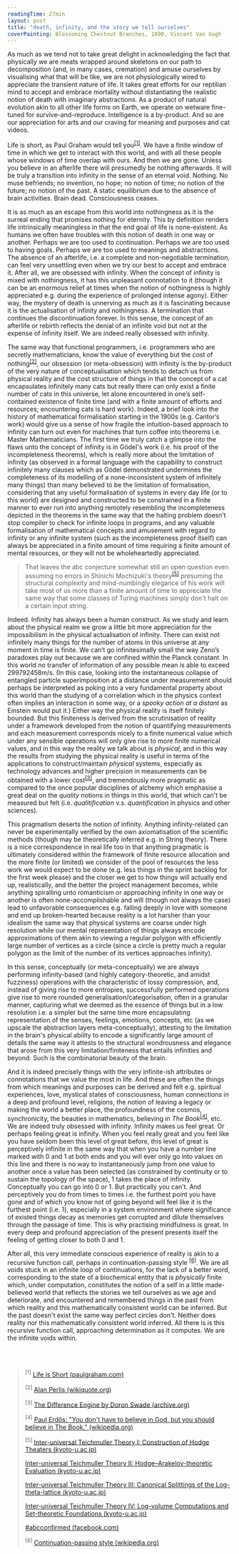```yaml
---
readingTime: 27min
layout: post
title: "death, infinity, and the story we tell ourselves"
coverPainting: Blossoming Chestnut Branches, 1890, Vincent Van Gogh
---
```


As much as we tend not to take great delight in acknowledging the fact that physically we are meats wrapped around skeletons on our path to decomposition (and, in many cases, cremation) and amuse ourselves by visualising what that will be like, we are not physiologically wired to appreciate the transient nature of life. It takes great efforts for our reptilian mind to accept and embrace mortality without distantiating the realistic notion of death with imaginary abstractions. As a product of natural evolution akin to all other life forms on Earth, we operate on wetware fine-tuned for survive-and-reproduce. Intelligence is a by-product. And so are our appreciation for arts and our craving for meaning and purposes and cat videos.

Life is short, as Paul Graham would tell you<sup><a href="#quotes">[1]</a></sup>. We have a finite window of time in which we get to interact with this world, and with all these people whose windows of time overlap with ours. And then we are gone. Unless you believe in an afterlife there will presumedly be nothing afterwards. It will be truly a transition into infinity in the sense of an eternal void. Nothing. No muse befriends; no invention, no hope; no notion of time; no notion of the future; no notion of the past. A static equilibrium due to the absence of brain activities. Brain dead. Consciousness ceases.

It is as much as an escape from this world into nothingness as it is the surreal ending that promises nothing for eternity. This by definition renders life intrinsically meaningless in that the end goal of life is none-existent. As humans we often have troubles with this notion of death in one way or another. Perhaps we are too used to continuation. Perhaps we are too used to having goals. Perhaps we are too used to meanings and abstractions. The absence of an afterlife, i.e. a complete and non-negotiable termination, can feel very unsettling even when we try our best to accept and embrace it. After all, we are obsessed with infinity. When the concept of infinity is mixed with nothingness, it has this unpleasant connotation to it (though it can be an enormous relief at times when the notion of nothingness is highly appreciated e.g. during the experience of prolonged intense agony). Either way, the mystery of death is unnerving as much as it is fascinating because it is the actualisation of infinity and nothingness. A termination that continues the discontinuation forever. In this sense, the concept of an afterlife or rebirth reflects the denial of an infinite void but not at the expense of infinity itself. We are indeed really obsessed with infinity.

The same way that functional programmers, i.e. programmers who are secretly mathematicians, know the value of everything but the cost of nothing<sup><a href="#quotes">[2]</a></sup>, our obsession (or meta-obsession) with infinity is the by-product of the very nature of conceptualisation which tends to detach us from physical reality and the cost structure of things in that the concept of a cat encapsulates infinitely many cats but really there can only exist a finite number of cats in this universe, let alone encountered in one’s self-contained existence of finite time (and with a finite amount of efforts and resources; encountering cats is hard work). Indeed, a brief look into the history of mathematical formalisation starting in the 1900s (e.g. Cantor’s work) would give us a sense of how fragile the intuition-based approach to infinity can turn out even for machines that turn coffee into theorems i.e. Master Mathematicians. The first time we truly catch a glimpse into the flaws unto the concept of infinity is in Gödel's work (i.e. his proof of the incompleteness theorems), which is really more about the limitation of infinity (as observed in a formal language with the capability to construct infinitely many clauses which as Gödel demonstrated undermines the completeness of its modelling of a none-inconsistent system of infinitely many things) than many believed to be the limitation of formalisation, considering that any useful formalisation of systems in every day life (or to this world) are designed and constructed to be constrained in a finite manner to ever run into anything remotely resembling the incompleteness depicted in the theorems in the same way that the halting problem doesn’t stop compiler to check for infinite loops in programs, and any valuable formalisation of mathematical concepts and amusement with regard to infinity or any infinite system (such as the incompleteness proof itself) can always be appreciated in a finite amount of time requiring a finite amount of mental resources, or they will not be wholeheartedly appreciated.

> That leaves the abc conjecture somewhat still an open question even assuming no errors in Shinichi Mochizuki's theory<sup><a href="#quotes">[5]</a></sup> presuming the structural complexity and mind-numbingly elegance of his work will take most of us more than a finite amount of time to appreciate the same way that some classes of Turing machines simply don't halt on a certain input string.

Indeed. Infinity has always been a human construct. As we study and learn about the physical realm we grow a little bit more appreciation for the impossibilism in the physical actualisation of infinity. There can exist not infinitely many things for the number of atoms in this universe at any moment in time is finite. We can’t go infinitesimally small the way Zeno’s paradoxes play out because we are confined within the Planck constant. In this world no transfer of information of any possible mean is able to exceed 299792458m/s. (In this case, looking into the instantaneous collapse of entangled particle superimposition at a distance under measurement should perhaps be interpreted as poking into a very fundamental property about this world than the studying of a correlation which in the physics context often implies an interaction in some way, or a _spooky action at a distant_ as Einstein would put it.) Either way the physical reality is itself finitely bounded. But this finiteness is derived from the scrutinisation of reality under a framework developed from the notion of quantifying measurements and each measurement corresponds nicely to a finite numerical value which under any sensible operations will only give rise to more finite numerical values, and in this way the reality we talk about is _physical_, and in this way the results from studying the physical reality is useful in terms of the applications to construct/maintain _physical_ systems, especially as technology advances and higher precision in measurements can be obtained with a lower cost<sup><a href="#quotes">[3]</a></sup>, and tremendously more pragmatic as compared to the once popular disciplines of alchemy which emphasise a great deal on the _quality_ notions in things in this world, that which can't be measured but felt (i.e. _qualitification_ v.s. _quantification_ in physics and other sciences).

This pragmatism deserts the notion of infinity. Anything infinity-related can never be experimentally verified by the own axiomatisation of the scientific methods (though may be theoretically inferred e.g. in String theory). There is a nice correspondence in real life too in that anything pragmatic is ultimately considered within the framework of finite resource allocation and the more finite (or limited) we consider of the pool of resources the less work we would expect to be done (e.g. less things in the sprint backlog for the first week please) and the closer we get to how things will actually end up, realistically, and the better the project management becomes, while anything spiralling unto romanticism or approaching infinity in one way or another is often none-accomplishable and will (though not always the case) lead to unfavorable consequences e.g. falling deeply in love with someone and end up broken-hearted because reality is a lot harsher than your idealism the same way that physical systems are coarse under high resolution while our mental representation of things always encode approximations of them akin to viewing a regular polygon with efficiently large number of vertices as a circle (since a circle is pretty much a regular polygon as the limit of the number of its vertices approaches infinity).

In this sense, conceptually (or meta-conceptually) we are always performing infinity-based (and highly category-theoretic, and amidst fuzziness) operations with the characteristic of lossy compression, and, instead of giving rise to more entropies, successfully performed operations give rise to more rounded generalisation/categorisation, often in a granular manner, capturing what we deemed as the essence of things but in a low resolution i.e. a simpler but the same time more encapsulating representation of the senses, feelings, emotions, concepts, etc (as we upscale the abstraction layers meta-conceptually), attesting to the limitation in the brain's physical ability to encode a significantly large amount of details the same way it attests to the structural wondrousness and elegance that arose from this very limitation/finiteness that entails infinities and beyond. Such is the combinatorial beauty of the brain.

And it is indeed precisely things with the very infinite-ish attributes or connotations that we value the most in life. And these are often the things from which meanings and purposes can be derived and felt e.g. spiritual experiences, love, mystical states of consciousness, human connections in a deep and profound level, religions, the notion of leaving a legacy or making the world a better place, the profoundness of the cosmos, synchronicity, the beauties in mathematics, believing in _The Book_<sup><a href="#quotes">[4]</a></sup>, etc. We are indeed truly obsessed with infinity. Infinity makes us feel great. Or perhaps feeling great is infinity. When you feel really great and you feel like you have seldom been this level of great before, this level of great is perceptively infinite in the same way that when you have a number line marked with 0 and 1 at both ends and you will ever only go into values on this line and there is no way to instantaneously jump from one value to another once a value has been selected (as constrained by continuity or to sustain the topology of the space), 1 takes the place of infinity. Conceptually you can go into 0 or 1. But practically you can’t. And perceptively you do from times to times i.e. the furthest point you have gone and of which you know not of going beyond will feel like it is the furthest point (i.e. 1), especially in a system environment where significance of existed things decay as memories get corrupted and dilute themselves through the passage of time. This is why practising mindfulness is great. In every deep and profound appreciation of the present presents itself the feeling of getting closer to both 0 and 1.

After all, this very immediate conscious experience of reality is akin to a recursive function call, perhaps in continuation-passing style <sup><a href="#quotes">[6]</a></sup>. We are all voids stuck in an infinite loop of continuations, for the lack of a better word, corresponding to the state of a biochemical entity that is _physically_ finite which, under computation, constitutes the notion of a self in a little made-believed world that reflects the stories we tell ourselves as we age and deteriorate, and encountered and remembered things in the past from which reality and this mathematically consistent world can be inferred. But the past doesn't exist the same way perfect circles don't. Neither does reality nor this mathematically consistent world inferred. All there is is this recursive function call, approaching determination as it computes. We are the infinite voids within.

<div id ="quotes">
<br/><br/>
</div>

><sup>[1]</sup> [Life is Short (paulgraham.com)](http://paulgraham.com/vb.html)
>
><sup>[2]</sup> [Alan Perlis (wikiquote.org)](wikiquote.org/wiki/Alan_Perlis)
>
><sup>[3]</sup> [The Difference Engine by Doron Swade (archive.org)](https://archive.org/details/differenceengine00doro/)
>
><sup>[4]</sup> [Paul Erdős: "You don't have to believe in God, but you should believe in The Book." (wikipedia.org)](https://en.wikipedia.org/wiki/Paul_Erd%C5%91s)
>
><sup>[5]</sup>
> [Inter-universal Teichmuller Theory I: Construction of Hodge Theaters (kyoto-u.ac.jp)](http://www.kurims.kyoto-u.ac.jp/~motizuki/Inter-universal%20Teichmuller%20Theory%20I.pdf)
>
> [Inter-universal Teichmuller Theory II: Hodge–Arakelov-theoretic Evaluation (kyoto-u.ac.jp)](http://www.kurims.kyoto-u.ac.jp/~motizuki/Inter-universal%20Teichmuller%20Theory%20II.pdf)
>
> [Inter-universal Teichmuller Theory III: Canonical Splittings of the Log-theta-lattice (kyoto-u.ac.jp)](http://www.kurims.kyoto-u.ac.jp/~motizuki/Inter-universal%20Teichmuller%20Theory%20III.pdf)
>
>[Inter-universal Teichmuller Theory IV: Log-volume Computations and Set-theoretic Foundations (kyoto-u.ac.jp)](http://www.kurims.kyoto-u.ac.jp/~motizuki/Inter-universal%20Teichmuller%20Theory%20IV.pdf)
>
>[#abcconfirmed (facebook.com)](https://www.facebook.com/Shinichi-Memezuki-1251979828166084/)
>
> <sup>[6]</sup> [Continuation-passing style (wikipedia.org)](https://en.wikipedia.org/wiki/Continuation-passing_style)
